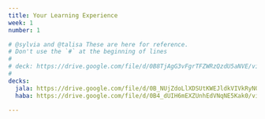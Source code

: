 ```yaml
---
title: Your Learning Experience
week: 1
number: 1

# @sylvia and @talisa These are here for reference.
# Don't use the `#` at the beginning of lines
# 
# deck: https://drive.google.com/file/d/0B8TjAgG3vFgrTFZWRzQzdU5aNVE/view?usp=sharing
# 
decks:
  jala: https://drive.google.com/file/d/0B_NUjZdoLlXDSUtKWEJldkVIVkRyN0JKdW9hTC1VTnROOFZN/view?usp=sharing
  haba: https://drive.google.com/file/d/0B4_dUIH6mEXZUnhEdVNqNE5Kak0/view?usp=sharing

---
```

